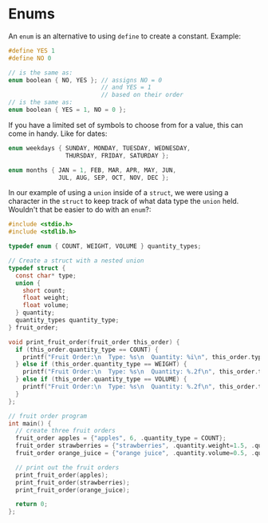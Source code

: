# Enums

An `enum` is an alternative to using `define` to create a constant. Example:

```c
#define YES 1
#define NO 0

// is the same as:
enum boolean { NO, YES }; // assigns NO = 0
                          // and YES = 1
                          // based on their order
// is the same as:
enum boolean { YES = 1, NO = 0 };
```

If you have a limited set of symbols to choose from for a value, this can come
in handy. Like for dates:
```c
enum weekdays { SUNDAY, MONDAY, TUESDAY, WEDNESDAY,
                THURSDAY, FRIDAY, SATURDAY };

enum months { JAN = 1, FEB, MAR, APR, MAY, JUN,
              JUL, AUG, SEP, OCT, NOV, DEC };
```

In our example of using a `union` inside of a `struct`, we were using a
character in the `struct` to keep track of what data type the `union` held.
Wouldn't that be easier to do with an `enum`?:
```c
#include <stdio.h>
#include <stdlib.h>

typedef enum { COUNT, WEIGHT, VOLUME } quantity_types;

// Create a struct with a nested union
typedef struct {
  const char* type;
  union {
    short count;
    float weight;
    float volume;
  } quantity;
  quantity_types quantity_type;
} fruit_order;

void print_fruit_order(fruit_order this_order) {
  if (this_order.quantity_type == COUNT) {
    printf("Fruit Order:\n  Type: %s\n  Quantity: %i\n", this_order.type, this_order.quantity.count);
  } else if (this_order.quantity_type == WEIGHT) {
    printf("Fruit Order:\n  Type: %s\n  Quantity: %.2f\n", this_order.type, this_order.quantity.weight);
  } else if (this_order.quantity_type == VOLUME) {
    printf("Fruit Order:\n  Type: %s\n  Quantity: %.2f\n", this_order.type, this_order.quantity.volume);
  }
};

// fruit order program
int main() {
  // create three fruit orders
  fruit_order apples = {"apples", 6, .quantity_type = COUNT};
  fruit_order strawberries = {"strawberries", .quantity.weight=1.5, .quantity_type = WEIGHT};
  fruit_order orange_juice = {"orange juice", .quantity.volume=0.5, .quantity_type = VOLUME};

  // print out the fruit orders
  print_fruit_order(apples);
  print_fruit_order(strawberries);
  print_fruit_order(orange_juice);

  return 0;
};
```
